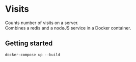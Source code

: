 # Visits
Counts number of visits on a server.  
Combines a redis and a nodeJS service in a Docker container.
## Getting started
```
docker-compose up --build
```